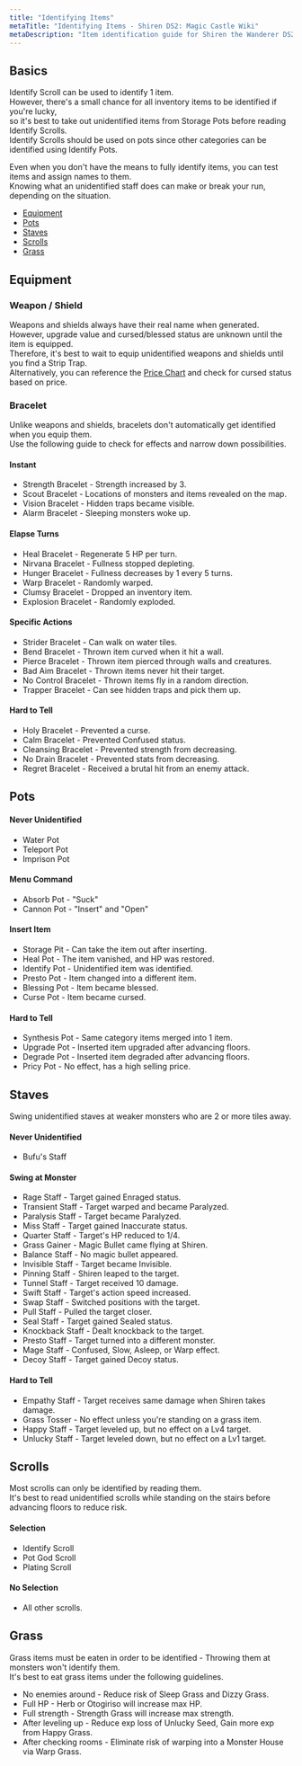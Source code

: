 ```yaml
---
title: "Identifying Items"
metaTitle: "Identifying Items - Shiren DS2: Magic Castle Wiki"
metaDescription: "Item identification guide for Shiren the Wanderer DS2: Magic Castle of the Desert."
---
```


## Basics

Identify Scroll can be used to identify 1 item.<br/>However, there's a small chance for all inventory items to be identified if you're lucky,<br/>so it's best to take out unidentified items from Storage Pots before reading Identify Scrolls.<br/>Identify Scrolls should be used on pots since other categories can be identified using Identify Pots.

Even when you don't have the means to fully identify items, you can test items and assign names to them.<br/>Knowing what an unidentified staff does can make or break your run, depending on the situation.

<ul class="quickLinksUL">
  <li><a href="#equipment">Equipment</a></li>
  <li><a href="#pots">Pots</a></li>
  <li><a href="#staves">Staves</a></li>
  <li><a href="#scrolls">Scrolls</a></li>
  <li><a href="#grass">Grass</a></li>
</ul>

## Equipment

### Weapon / Shield

Weapons and shields always have their real name when generated.<br/>However, upgrade value and cursed/blessed status are unknown until the item is equipped.<br/>Therefore, it's best to wait to equip unidentified weapons and shields until you find a Strip Trap.<br/>Alternatively, you can reference the [Price Chart](/items/price-chart) and check for cursed status based on price.

### Bracelet

Unlike weapons and shields, bracelets don't automatically get identified when you equip them.<br/>Use the following guide to check for effects and narrow down possibilities.

#### Instant

- Strength Bracelet - Strength increased by 3.
- Scout Bracelet - Locations of monsters and items revealed on the map.
- Vision Bracelet - Hidden traps became visible.
- Alarm Bracelet - Sleeping monsters woke up.

#### Elapse Turns

- Heal Bracelet - Regenerate 5 HP per turn.
- Nirvana Bracelet - Fullness stopped depleting.
- Hunger Bracelet - Fullness decreases by 1 every 5 turns.
- Warp Bracelet - Randomly warped.
- Clumsy Bracelet - Dropped an inventory item.
- Explosion Bracelet - Randomly exploded.

#### Specific Actions

- Strider Bracelet - Can walk on water tiles.
- Bend Bracelet - Thrown item curved when it hit a wall.
- Pierce Bracelet - Thrown item pierced through walls and creatures.
- Bad Aim Bracelet - Thrown items never hit their target.
- No Control Bracelet - Thrown items fly in a random direction.
- Trapper Bracelet - Can see hidden traps and pick them up.

#### Hard to Tell

- Holy Bracelet - Prevented a curse.
- Calm Bracelet - Prevented Confused status.
- Cleansing Bracelet - Prevented strength from decreasing.
- No Drain Bracelet - Prevented stats from decreasing.
- Regret Bracelet - Received a brutal hit from an enemy attack.

## Pots

#### Never Unidentified

- Water Pot
- Teleport Pot
- Imprison Pot

#### Menu Command

- Absorb Pot - "Suck"
- Cannon Pot - "Insert" and "Open"

#### Insert Item

- Storage Pit - Can take the item out after inserting.
- Heal Pot - The item vanished, and HP was restored.
- Identify Pot - Unidentified item was identified.
- Presto Pot - Item changed into a different item.
- Blessing Pot - Item became blessed.
- Curse Pot - Item became cursed.

#### Hard to Tell

- Synthesis Pot - Same category items merged into 1 item.
- Upgrade Pot - Inserted item upgraded after advancing floors.
- Degrade Pot - Inserted item degraded after advancing floors.
- Pricy Pot - No effect, has a high selling price.

## Staves

Swing unidentified staves at weaker monsters who are 2 or more tiles away.

#### Never Unidentified

- Bufu's Staff

#### Swing at Monster

- Rage Staff - Target gained Enraged status.
- Transient Staff - Target warped and became Paralyzed.
- Paralysis Staff - Target became Paralyzed.
- Miss Staff - Target gained Inaccurate status.
- Quarter Staff - Target's HP reduced to 1/4.
- Grass Gainer - Magic Bullet came flying at Shiren.
- Balance Staff - No magic bullet appeared.
- Invisible Staff - Target became Invisible.
- Pinning Staff - Shiren leaped to the target.
- Tunnel Staff - Target received 10 damage.
- Swift Staff - Target's action speed increased.
- Swap Staff - Switched positions with the target.
- Pull Staff - Pulled the target closer.
- Seal Staff - Target gained Sealed status.
- Knockback Staff - Dealt knockback to the target.
- Presto Staff - Target turned into a different monster.
- Mage Staff - Confused, Slow, Asleep, or Warp effect.
- Decoy Staff - Target gained Decoy status.

#### Hard to Tell

- Empathy Staff - Target receives same damage when Shiren takes damage.
- Grass Tosser - No effect unless you're standing on a grass item.
- Happy Staff - Target leveled up, but no effect on a Lv4 target.
- Unlucky Staff - Target leveled down, but no effect on a Lv1 target.

## Scrolls

Most scrolls can only be identified by reading them.<br/>It's best to read unidentified scrolls while standing on the stairs before advancing floors to reduce risk.

#### Selection

- Identify Scroll
- Pot God Scroll
- Plating Scroll

#### No Selection

- All other scrolls.

## Grass

Grass items must be eaten in order to be identified - Throwing them at monsters won't identify them.<br/>It's best to eat grass items under the following guidelines.

- No enemies around - Reduce risk of Sleep Grass and Dizzy Grass.
- Full HP - Herb or Otogiriso will increase max HP.
- Full strength - Strength Grass will increase max strength.
- After leveling up - Reduce exp loss of Unlucky Seed, Gain more exp from Happy Grass.
- After checking rooms - Eliminate risk of warping into a Monster House via Warp Grass.
